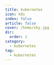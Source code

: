 ```yaml
---
title: kubernetes
icon: k8s 
index: false
article: false
cover: /home/sky.jpg
dir:
  order: 1
category:
  - kubernetes
tag:
  - kubernetes
---
```



 <Catalog/>